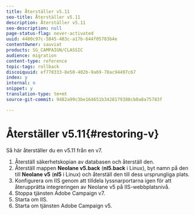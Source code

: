 ```yaml
---
title: Återställer v5.11
seo-title: Återställer v5.11
description: Återställer v5.11
seo-description: null
page-status-flag: never-activated
uuid: 4480c97c-5845-483c-a17b-644f05783b4e
contentOwner: sauviat
products: SG_CAMPAIGN/CLASSIC
audience: migration
content-type: reference
topic-tags: rollback
discoiquuid: ef778333-8e50-402b-9a69-78ac94497c67
index: y
internal: n
snippet: y
translation-type: tm+mt
source-git-commit: 9482a99c3be164651b3428179388cb0a8a75783f

---
```



# Återställer v5.11{#restoring-v}

Så här återställer du en v5.11 från en v7.

1. Återställ säkerhetskopian av databasen och återställ den.
1. Återställ mappen **Neolane v5.back** (**nl5.back** i Linux), byt namn på den till **Neolane v5** (**nl5** i Linux) och återställ den till dess ursprungliga plats.
1. Konfigurera om IIS genom att tilldela lyssnarportarna igen för att återupprätta integreringen av Neolane v5 på IIS-webbplatsnivå.
1. Stoppa tjänsten Adobe Campaign v7.
1. Starta om IIS.
1. Starta om tjänsten Adobe Campaign v5.

